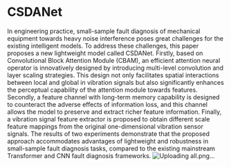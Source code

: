 # CSDANet

In engineering practice, small-sample fault diagnosis of mechanical equipment towards heavy noise interference poses great challenges for the existing intelligent models. To address these challenges, this paper proposes a new lightweight model called CSDANet. Firstly, based on Convolutional Block Attention Module (CBAM), an efficient attention neural operator is innovatively designed by introducing multi-level convolution and layer scaling strategies. This design not only facilitates spatial interactions between local and global in vibration signals but also significantly enhances the perceptual capability of the attention module towards features. Secondly, a feature channel with long-term memory capability is designed to counteract the adverse effects of information loss, and this channel allows the model to preserve and extract richer feature information. Finally, a vibration signal feature extractor is proposed to obtain different scale feature mappings from the original one-dimensional vibration sensor signals. The results of two experiments demonstrate that the proposed approach accommodates advantages of lightweight and robustness in small-sample fault diagnosis tasks, compared to the existing mainstream Transformer and CNN fault diagnosis frameworks.
![Uploading all.png…]()
